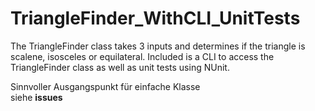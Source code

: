 # TriangleFinder_WithCLI_UnitTests
The TriangleFinder class takes 3 inputs and determines if the triangle is scalene, isosceles or equilateral. Included is a CLI to access the TriangleFinder class as well as unit tests using NUnit.

Sinnvoller Ausgangspunkt für einfache Klasse  
siehe **issues**
